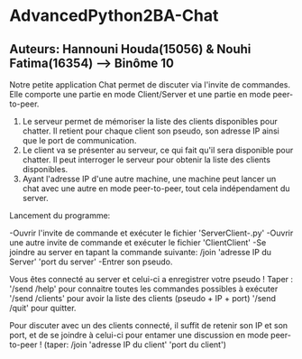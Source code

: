 # AdvancedPython2BA-Chat
## Auteurs: Hannouni Houda(15056) & Nouhi Fatima(16354) --> Binôme 10

Notre petite application Chat permet de discuter via l'invite de commandes.
Elle comporte une partie en mode Client/Server et une partie en mode peer-to-peer.
<ol> 
<li>Le serveur permet de mémoriser la liste des clients disponibles pour chatter. 
Il retient pour chaque client son pseudo, son adresse IP ainsi que le port de communication.</li>
<li>Le client va se présenter au serveur, ce qui fait qu'il sera disponible pour chatter. 
Il peut interroger le serveur pour obtenir la liste des clients disponibles.</li>
<li>Ayant l'adresse IP d'une autre machine, une machine peut lancer un chat avec une autre en mode peer-to-peer, tout cela indépendament du server.</li>
</ol>
Lancement du programme:

-Ouvrir l'invite de commande et exécuter le fichier 'ServerClient-.py'
-Ouvrir une autre invite de commande et exécuter le fichier 'ClientClient'
-Se joindre au server en tapant la commande suivante: /join 'adresse IP du Server' 'port du server'
-Entrer son pseudo.

Vous êtes connecté au server et celui-ci a enregistrer votre pseudo !
Taper :
'/send /help' pour connaitre toutes les commandes possibles à exécuter
'/send /clients' pour avoir la liste des clients (pseudo + IP + port)
'/send /quit' pour quitter.

Pour discuter avec un des clients connecté, il suffit de retenir son IP et son port, et de se joindre à celui-ci pour entamer une discussion en mode peer-to-peer !
(taper: /join 'adresse IP du client' 'port du client')
